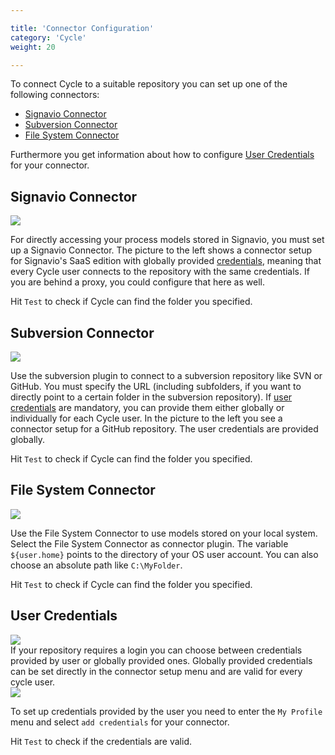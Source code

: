```yaml
---

title: 'Connector Configuration'
category: 'Cycle'
weight: 20

---
```


To connect Cycle to a suitable repository you can set up one of the following connectors: 

* [Signavio Connector](ref:#cycle-connector-configuration-signavio-connector) 
* [Subversion Connector](ref:#cycle-connector-configuration-subversion-connector)
* [File System Connector](ref:#cycle-connector-configuration-file-system-connector)

Furthermore you get information about how to configure [User Credentials](ref:#cycle-connector-configuration-user-credentials) for your connector.

## Signavio Connector

<div class="row">
  <div class="col-xs-6 col-sm-6 col-md-3">
    <img data-img-thumb src="ref:asset:/assets/img/cycle/cycle-add-signavio-connector.png" />
  </div>
  <div class="col-xs-6 col-sm-6 col-md-9">
    <p>
      For directly accessing your process models stored in Signavio, you must set up a Signavio Connector. The picture to the left shows a connector setup for Signavio's SaaS edition with globally provided <a href="ref:#cycle-connector-configuration-user-credentials">credentials</a>, meaning that every Cycle user connects to the repository with the same credentials. If you are behind a proxy, you could configure that here as well.
    </p>
    <p>
      Hit <code>Test</code> to check if Cycle can find the folder you specified.
    </p>
  </div>
</div>

## Subversion Connector

<div class="row">
  <div class="col-xs-6 col-sm-6 col-md-3">
    <img data-img-thumb src="ref:asset:/assets/img/cycle/cycle-add-svn-connector.png" />
  </div>
  <div class="col-xs-6 col-sm-6 col-md-9">
    <p>
      Use the subversion plugin to connect to a subversion repository like SVN or GitHub. You must specify the URL (including subfolders, if you want to directly point to a certain folder in the subversion repository). If <a href="ref:#cycle-connector-configuration-user-credentials">user credentials</a> are mandatory, you can provide them either globally or individually for each Cycle user. In the picture to the left you see a connector setup for a GitHub repository. The user credentials are provided globally. 
    </p>
    <p>
      Hit <code>Test</code> to check if Cycle can find the folder you specified.
    </p>
  </div>  
</div>

## File System Connector

<div class="row">
  <div class="col-xs-6 col-sm-6 col-md-3">
    <img data-img-thumb src="ref:asset:/assets/img/cycle/cycle-add-file-system-connector.png" />
  </div>
  <div class="col-xs-6 col-sm-6 col-md-9">
    <p>
      Use the File System Connector to use models stored on your local system. Select the File System Connector as connector plugin. The variable <code>${user.home}</code> points to the directory of your OS user account. You can also choose an absolute path like <code>C:\MyFolder</code>. 
    </p>
    <p>
      Hit <code>Test</code> to check if Cycle can find the folder you specified.
    </p>
  </div>    
</div>

## User Credentials

<div class="row">
  <div class="col-xs-6 col-sm-6 col-md-3">
    <img data-img-thumb src="ref:asset:/assets/img/cycle/cycle-globally-credentials.png" />
  </div>
  <div class="col-xs-6 col-sm-6 col-md-9">
    If your repository requires a login you can choose between credentials provided by user or globally provided ones. Globally provided credentials can be set directly in the connector setup menu and are valid for every cycle user.
  </div>     
</div>

<div class="row">
  <div class="col-xs-6 col-sm-6 col-md-3">
    <img data-img-thumb src="ref:asset:/assets/img/cycle/cycle-user-credentials.png" />
  </div>
  <div class="col-xs-6 col-sm-6 col-md-9">
    <p>
      To set up credentials provided by the user you need to enter the <code>My Profile</code> menu and select <code>add credentials</code> for your connector.
    </p>
    <p>
      Hit <code>Test</code> to check if the credentials are valid. 
    </p>
  </div>    
</div>